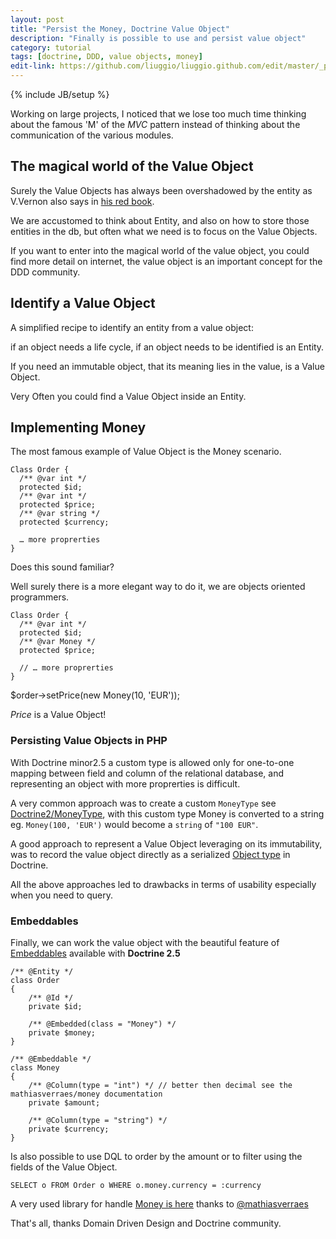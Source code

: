 ```yaml
---
layout: post
title: "Persist the Money, Doctrine Value Object"
description: "Finally is possible to use and persist value object"
category: tutorial
tags: [doctrine, DDD, value objects, money]
edit-link: https://github.com/liuggio/liuggio.github.com/edit/master/_posts/2014-03-21-persist-the-money-doctrine-value-object.md
---
```

{% include JB/setup %}

Working on large projects, I noticed that we lose too much time thinking about the famous 'M' of the *MVC* pattern 
instead of thinking about the communication of the various modules.

## The magical world of the Value Object

Surely the Value Objects has always been overshadowed by the entity as V.Vernon also says in [his red book](http://www.amazon.it/Implementing-Domain-Driven-Design-Vaughn-Vernon/dp/0321834577).

We are accustomed to think about Entity, and also on how to store those entities in the db, but often what we need is to focus on the Value Objects.

If you want to enter into the magical world of the value object, you could find more detail on internet, the value object is an important concept for the DDD community.

## Identify a Value Object

A simplified recipe to identify an entity from a value object:

if an object needs a life cycle, if an object needs to be identified is an Entity.

If you need an immutable object, that its meaning lies in the value, is a Value Object.

Very Often you could find a Value Object inside an Entity.

## Implementing Money

The most famous example of Value Object is the Money scenario.

	Class Order {
	  /** @var int */
	  protected $id;
	  /** @var int */
	  protected $price;
	  /** @var string */
	  protected $currency;
	  
	  … more proprerties
	}

Does this sound familiar?

Well surely there is a more elegant way to do it, we are objects oriented programmers.

	Class Order {
	  /** @var int */
	  protected $id;
	  /** @var Money */
	  protected $price;
	  
	  // … more proprerties
	}  

   $order->setPrice(new Money(10, 'EUR'));

*Price* is a Value Object!

### Persisting Value Objects in PHP

With Doctrine minor2.5 a custom type is allowed only for one-to-one mapping between field and column of the relational database,
and representing an object with more proprerties is difficult.

A very common approach was to create a custom `MoneyType` see [Doctrine2/MoneyType](https://github.com/mathiasverraes/money/blob/708d8d53b2374e1f9686dceee4f9636df32f6d43/lib/Money/Doctrine2/MoneyType.php), with this custom type Money is converted to a string eg. `Money(100, 'EUR')` would become a `string` of `"100 EUR"`.

A good approach to represent a Value Object leveraging on its immutability, was to record the value object directly as a serialized [Object type](http://doctrine-orm.readthedocs.org/en/latest/reference/basic-mapping.html#doctrine-mapping-types) in Doctrine.

All the above approaches led to drawbacks in terms of usability especially when you need to query.

### Embeddables

Finally, we can work the value object with the beautiful feature of [Embeddables](http://doctrine-orm.readthedocs.org/en/latest/tutorials/embeddables.html) available with **Doctrine 2.5**

	/** @Entity */
	class Order
	{
	    /** @Id */
	    private $id;

	    /** @Embedded(class = "Money") */
	    private $money;
	}

	/** @Embeddable */
	class Money
	{
	    /** @Column(type = "int") */ // better then decimal see the mathiasverraes/money documentation
	    private $amount;

	    /** @Column(type = "string") */
	    private $currency;
	}

Is also possible to use DQL to order by the amount or to filter using the fields of the Value Object.

	SELECT o FROM Order o WHERE o.money.currency = :currency


A very used library for handle [Money is here](https://packagist.org/packages/mathiasverraes/money) thanks to [@mathiasverraes](https://twitter.com/mathiasverraes)

That's all, thanks Domain Driven Design and Doctrine community.
